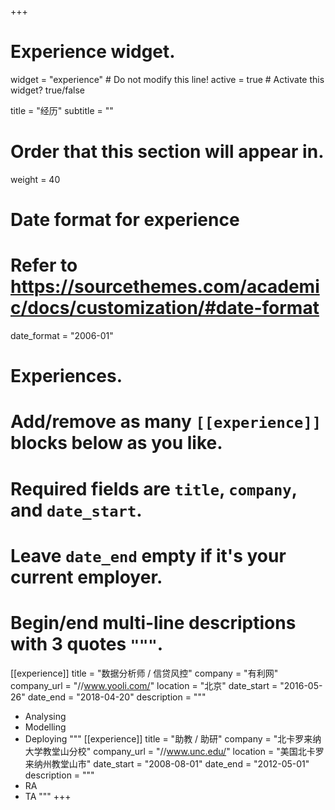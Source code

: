 +++
# Experience widget.
widget = "experience"  # Do not modify this line!
active = true  # Activate this widget? true/false

title = "经历"
subtitle = ""

# Order that this section will appear in.
weight = 40

# Date format for experience
#   Refer to https://sourcethemes.com/academic/docs/customization/#date-format
date_format = "2006-01"

# Experiences.
#   Add/remove as many `[[experience]]` blocks below as you like.
#   Required fields are `title`, `company`, and `date_start`.
#   Leave `date_end` empty if it's your current employer.
#   Begin/end multi-line descriptions with 3 quotes `"""`.


[[experience]]
  title = "数据分析师 / 信贷风控"
  company = "有利网"
  company_url = "//www.yooli.com/"
  location = "北京"
  date_start = "2016-05-26"
  date_end = "2018-04-20"
  description = """
  * Analysing
  * Modelling
  * Deploying
  """
[[experience]]
  title = "助教 / 助研"
  company = "北卡罗来纳大学教堂山分校"
  company_url = "//www.unc.edu/"
  location = "美国北卡罗来纳州教堂山市"
  date_start = "2008-08-01"
  date_end = "2012-05-01"
  description = """
  * RA
  * TA
  """
+++
